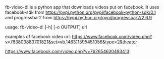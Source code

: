 fb-video-dl is a python app that downloads videos put on facebook.
It uses facebook-sdk from https://pypi.python.org/pypi/facebook-python-sdk/0.1
and progressbar2 from https://pypi.python.org/pypi/progressbar2/2.6.9

usage: fb-video-dl [-h] [-o OUTPUT] url

examples of facebook video url:
https://www.facebook.com/video.php?v=763803883701821&set=vb.146311595451056&type=2&theater

https://www.facebook.com/video.php?v=762654630483413
